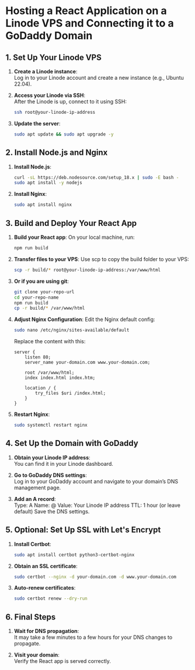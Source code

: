 # Hosting a React Application on a Linode VPS and Connecting it to a GoDaddy Domain

## 1. Set Up Your Linode VPS
1. **Create a Linode instance**:  
   Log in to your Linode account and create a new instance (e.g., Ubuntu 22.04).

2. **Access your Linode via SSH**:  
   After the Linode is up, connect to it using SSH:
   ```bash
   ssh root@your-linode-ip-address

3. **Update the server**:
   ```bash
   sudo apt update && sudo apt upgrade -y

## 2. Install Node.js and Nginx
1. **Install Node.js**:
   ```bash
   curl -sL https://deb.nodesource.com/setup_18.x | sudo -E bash -
   sudo apt install -y nodejs
   ```

2. **Install Nginx**:
   ```bash
   sudo apt install nginx
   ```

## 3. Build and Deploy Your React App
1. **Build your React app**:
   On your local machine, run:
   ```bash
   npm run build
   ```

2. **Transfer files to your VPS**:
   Use scp to copy the build folder to your VPS:
   ```bash
   scp -r build/* root@your-linode-ip-address:/var/www/html
   ```

3. **Or if you are using git**:
   ```bash
   git clone your-repo-url
   cd your-repo-name
   npm run build
   cp -r build/* /var/www/html
   ```


3. **Adjust Nginx Configuration**:
   Edit the Nginx default config:
   ```bash
   sudo nano /etc/nginx/sites-available/default
   ```
   Replace the content with this:
   ```nginx
   server {
       listen 80;
       server_name your-domain.com www.your-domain.com;
       
       root /var/www/html;
       index index.html index.htm;

       location / {
           try_files $uri /index.html;
       }
   }
   ```

4. **Restart Nginx**:
   ```bash
   sudo systemctl restart nginx
   ```

## 4. Set Up the Domain with GoDaddy
1. **Obtain your Linode IP address**:  
   You can find it in your Linode dashboard.

2. **Go to GoDaddy DNS settings**:  
   Log in to your GoDaddy account and navigate to your domain’s DNS management page.

3. **Add an A record**:  
   Type: A
   Name: @
   Value: Your Linode IP address
   TTL: 1 hour (or leave default)
   Save the DNS settings.

## 5. Optional: Set Up SSL with Let's Encrypt
1. **Install Certbot**:  
   ```bash
   sudo apt install certbot python3-certbot-nginx
   ```

2. **Obtain an SSL certificate**:  
   ```bash
   sudo certbot --nginx -d your-domain.com -d www.your-domain.com
   ```

3. **Auto-renew certificates**:  
   ```bash
   sudo certbot renew --dry-run
   ```

## 6. Final Steps
1. **Wait for DNS propagation**:  
   It may take a few minutes to a few hours for your DNS changes to propagate.

2. **Visit your domain**:  
   Verify the React app is served correctly.
